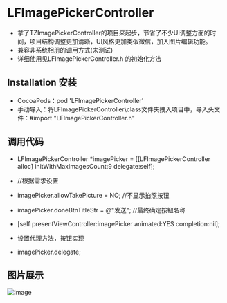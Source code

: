 # LFImagePickerController

* 拿了TZImagePickerController的项目来起步，节省了不少UI调整方面的时间，项目结构调整更加清晰，UI风格更加类似微信，加入图片编辑功能。
* 兼容非系统相册的调用方式(未测试)
* 详细使用见LFImagePickerController.h 的初始化方法

## Installation 安装

* CocoaPods：pod 'LFImagePickerController'
* 手动导入：将LFImagePickerController\class文件夹拽入项目中，导入头文件：#import "LFImagePickerController.h"

## 调用代码

* LFImagePickerController *imagePicker = [[LFImagePickerController alloc] initWithMaxImagesCount:9 delegate:self];
* //根据需求设置
* imagePicker.allowTakePicture = NO;  //不显示拍照按钮
* imagePicker.doneBtnTitleStr = @"发送"; //最终确定按钮名称
* [self presentViewController:imagePicker animated:YES completion:nil];

* 设置代理方法，按钮实现
* imagePicker.delegate;

## 图片展示

![image](https://github.com/lincf0912/LFImagePickerController/blob/master/ScreenShots/screenshot.gif)
